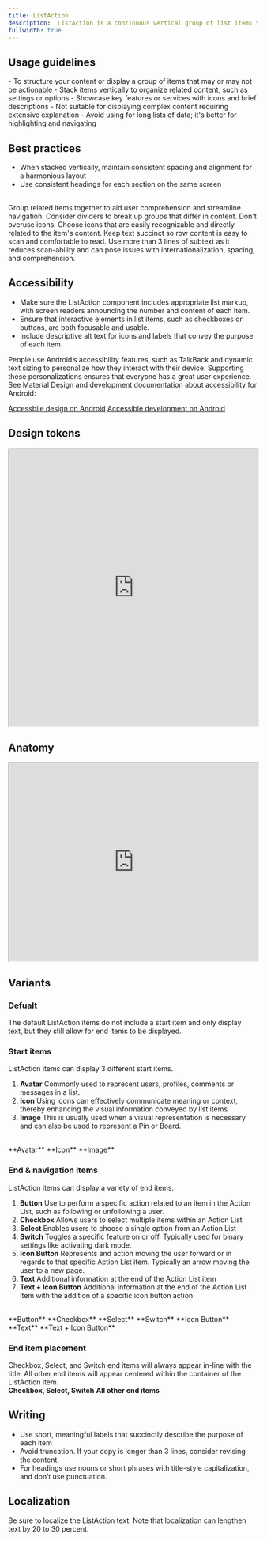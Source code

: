 ```yaml
---
title: ListAction
description:  ListAction is a continuous vertical group of list items that can include text, icons, images, and actions.
fullwidth: true
---
```


<ImgContainer padding="standard" src="https://i.pinimg.com/originals/e5/ec/f9/e5ecf9d44c313cf2ec9d5e299b6a96ad.png" alt="An example of the ListAction component"/>

## Usage guidelines

<TwoCol>
  <Group>
    <Do title="When to use" />
      - To structure your content or display a group of items that may or may not be actionable
      - Stack items vertically to organize related content, such as settings or options
      - Showcase key features or services with icons and brief descriptions
  </Group>
  <Group>
  <Dont title="When not to use" />
     - Not suitable for displaying complex content requiring extensive explanation
     - Avoid using for long lists of data; it's better for highlighting and navigating
  </Group>
</TwoCol>

## Best practices
- When stacked vertically, maintain consistent spacing and alignment for a harmonious layout
- Use consistent headings for each section on the same screen
<br/>
<TwoCol>
  <Group>
    <ImgContainer src="https://i.pinimg.com/originals/36/fd/80/36fd807eee36dbd71f4f8719b5caf45d.png" alt="Example of grouped ListAction items. For example, message settings under the heading - Messages."/>
    <Do title="Do" />
    Group related items together to aid user comprehension and streamline navigation. Consider dividers to break up groups that differ in content.
  </Group>
  <Group>
    <ImgContainer src="https://i.pinimg.com/originals/cb/69/ce/cb69ceb27234bf62f302a6d0a1c2d0a4.png" alt="Example of two ListAction items with accompanying icons"/>
    <Dont title="Don't" />
    Don't overuse icons. Choose icons that are easily recognizable and directly related to the item's content.
  </Group>
  <Group>
    <ImgContainer src="https://i.pinimg.com/originals/8a/ea/54/8aea54102b7dcb6666a2df847242c1ab.png" alt="Two ListAction items with short and clear copy."/>
    <Do title="Do" />
    Keep text succinct so row content is easy to scan and comfortable to read.
  </Group>
  <Group>
    <ImgContainer src="https://i.pinimg.com/originals/e2/84/ca/e284ca71eccfc7755f11ccaf8c5607fc.png" alt="An ListAction item with four lines or complex copy"/>
    <Dont title="Don't" />
    Use more than 3 lines of subtext as it reduces scan-ability and can pose issues with internationalization, spacing, and comprehension.
  </Group>
</TwoCol>

## Accessibility

- Make sure the ListAction component includes appropriate list markup, with screen readers announcing the number and content of each item.
- Ensure that interactive elements in list items, such as checkboxes or buttons, are both focusable and usable.
- Include descriptive alt text for icons and labels that convey the purpose of each item. 

People use Android’s accessibility features, such as TalkBack and dynamic text sizing to personalize how they interact with their device. Supporting these personalizations ensures that everyone has a great user experience. See Material Design and development documentation about accessibility for Android:

[Accessbile design on Android](https://material.io/design/usability/accessibility.html#understanding-accessibility)
[Accessible development on Android](https://developer.android.com/guide/topics/ui/accessibility)

## Design tokens
<iframe style={{border:0}} width="100%" height="560" src="https://www.figma.com/embed?embed_host=share&url=https%3A%2F%2Fwww.figma.com%2Ffile%2FAHcKJDgb7E7YswlgW1wY8E%2FGestalt-for-iOS%3Ftype%3Ddesign%26node-id%3D42153%253A4052%26mode%3Ddesign%26t%3Dv622LtavFiMWyuMY-1" allowFullScreen></iframe>

## Anatomy
<iframe style={{border:0}} width="100%" height="400" src="https://www.figma.com/embed?embed_host=share&url=https%3A%2F%2Fwww.figma.com%2Ffile%2FAHcKJDgb7E7YswlgW1wY8E%2FGestalt-for-iOS%3Ftype%3Ddesign%26node-id%3D42153%253A3806%26mode%3Ddesign%26t%3Dv622LtavFiMWyuMY-1" allowFullScreen></iframe>


## Variants

### Defualt

The default ListAction items do not include a start item and only display text, but they still allow for end items to be displayed.
<br/>
<ImgContainer src="https://i.pinimg.com/originals/b5/5f/62/b55f62ff3f210c6f490d5377a35998e4.png" alt="An example of the ListAction component"/>

### Start items

ListAction items can display 3 different start items.

1. **Avatar**
  Commonly used to represent users, profiles, comments or messages in a list.
2. **Icon**
  Using icons can effectively communicate meaning or context, thereby enhancing the visual information conveyed by list items.
3. **Image**
  This is usually used when a visual representation is necessary and can also be used to represent a Pin or Board.
<br/>
<TwoCol>
  <Group>
    <ImgContainer src="https://i.pinimg.com/originals/b8/b6/e2/b8b6e282681735393b27461b8d995073.png" alt="An ListAction item for the user Sarah Smith, inluding her follower count and a follow button."/>
    **Avatar**
  </Group>
  <Group>
    <ImgContainer src="https://i.pinimg.com/originals/47/7f/12/477f125dbb1652e5dc06220aa020bda9.png" alt="An ListAction item with content about search privacy and a search icon."/>
   **Icon**
  </Group>
  <Group>
    <ImgContainer src="https://i.pinimg.com/originals/d5/b6/c1/d5b6c12a232eba19d8c041235ad1def5.png" alt="An ListAction item for a board with a switch end item."/>
   **Image**
  </Group>
</TwoCol>

### End & navigation items

ListAction items can display a variety of end items.

1. **Button**
  Use to perform a specific action related to an item in the Action List, such as following or unfollowing a user.
2. **Checkbox**
  Allows users to select multiple items within an Action List
3. **Select**
  Enables users to choose a single option from an Action List
4. **Switch**
  Toggles a specific feature on or off. Typically used for binary settings like activating dark mode.
5. **Icon Button**
  Represents and action moving the user forward or in regards to that specific Action List item. Typically an arrow moving the user to a new page.
6. **Text**
  Additional information at the end of the Action List item
7. **Text + Icon Button**
  Additional information at the end of the Action List item with the addition of a specific icon button action
<br/>
<TwoCol>
  <Group>
    <ImgContainer src="https://i.pinimg.com/originals/57/7e/2a/577e2ad2b1a6549a3774490842c49afb.png" alt="An ListAction showing users and buttons to follow them."/>
    **Button**
  </Group>
  <Group>
    <ImgContainer src="https://i.pinimg.com/originals/fe/24/f3/fe24f3f1950d9d26ebd6cb37c7cf2eb9.png" alt="An ListAction showing interest options and a multiple choice checkbox selection."/>
   **Checkbox**
  </Group>
  <Group>
    <ImgContainer src="https://i.pinimg.com/originals/cd/37/b6/cd37b6844feddfc4223ae5111c547f3e.png" alt="An ListAction showing a menu of links to further information."/>
   **Select**
  </Group>
  <Group>
    <ImgContainer src="https://i.pinimg.com/originals/8c/31/a1/8c31a1168b988fe25f490f9142e72fcb.png" alt="An ListAction showing a list of selctable items."/>
   **Switch**
  </Group>
  <Group>
    <ImgContainer src="https://i.pinimg.com/originals/bd/67/c7/bd67c7f7a242d35914b6b329c4d75c5e.png" alt="An ListAction with switches for each item."/>
   **Icon Button**
  </Group>
  <Group>
    <ImgContainer src="https://i.pinimg.com/originals/b0/7d/d0/b07dd00df0efbb3c89bfbd6a939c6141.png" alt="An ListAction with a list of users and their follower count."/>
   **Text**
  </Group>
  <Group>
    <ImgContainer src="https://i.pinimg.com/originals/3f/36/48/3f36482efdb18b53cc609c285d43f34b.png" alt="An ListAction with email and password settings links."/>
   **Text + Icon Button**
  </Group>
</TwoCol>

### End item placement

Checkbox, Select, and Switch end items will always appear in-line with the title. All other end items will appear centered within the container of the ListAction item. 
<br/>
<TwoCol>
  <Group>
    <ImgContainer src="https://i.pinimg.com/originals/36/d4/38/36d4386b82a0bca68242b62d46fcc189.png" alt="An ListAction showing users and buttons to follow them."/>
    **Checkbox, Select, Switch**
  </Group>
  <Group>
    <ImgContainer src="https://i.pinimg.com/originals/85/ed/23/85ed23a07674f4a48854bdf681c6ad93.png" alt="An ListAction showing interest options and a multiple choice checkbox selection."/>
   **All other end items**
  </Group>
  </TwoCol>

## Writing
- Use short, meaningful labels that succinctly describe the purpose of each item
- Avoid truncation. If your copy is longer than 3 lines, consider revising the content.
- For headings use nouns or short phrases with title-style capitalization, and don’t use punctuation. 

## Localization
Be sure to localize the ListAction text. Note that localization can lengthen text by 20 to 30 percent.
<br/>
<ImgContainer padding="standard" src="https://i.pinimg.com/originals/92/a5/8b/92a58b2f91f0c3bf74c6c3bfb06f19a9.png" alt="A ListAction example reversed to reflect the location."/>